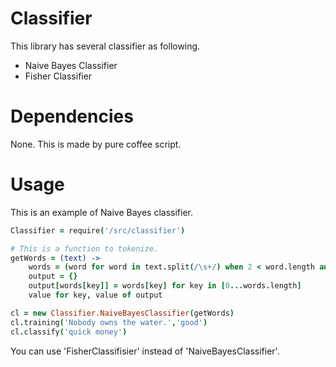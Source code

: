 Classifier
============
This library has several classifier as following.

 - Naive Bayes Classifier
 - Fisher Classifier

Dependencies
============
None. This is made by pure coffee script.

Usage
=====
This is an example of Naive Bayes classifier.

```coffeescript
Classifier = require('/src/classifier')

# This is a function to tokenize. 
getWords = (text) ->
    words = (word for word in text.split(/\s+/) when 2 < word.length and word.length < 20)
    output = {}
    output[words[key]] = words[key] for key in [0...words.length]
    value for key, value of output

cl = new Classifier.NaiveBayesClassifier(getWords)
cl.training('Nobody owns the water.','good') 
cl.classify('quick money')
```

You can use  'FisherClassifisier' instead of 'NaiveBayesClassifier'.


